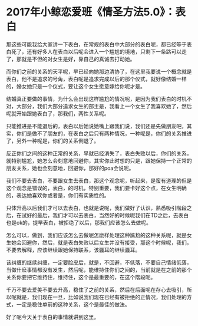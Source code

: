 # 2017年小鲸恋爱班《情圣方法5.0》：表白

那这些可能我给大家讲一下表白，在常规的表白中大部分的表白呢，都已经等于表白死了，还有好多人在表白以后呢会进入一个尴尬的境地，只剩下一条路可以走了，那就是不但的对女生是好，靠自己的真诚去打动她。

而你们之前的关系的天平呢，早已经向她那边清协了，在这里我要说一个概念就是表白，他不是追求的号角，表白呢是追求完成以后的那个仪式，就好像结婚一样的，婚女她只是一个仪式，要让这个女生愿意嫁给你呢才是。

结婚真正要做的事情，为什么会出现这样尴尬的情况呢，是因为我们表白的时机不对，大部分，我们大部分追求女生的部主是，我看上一个女生了我喜欢她了，然后呢就开始跟她表白了，那我们，两性关系呢。

只能推进是不能退后的，表白以后她说她嘴上跟我们说，我们还是先做朋友吧，其实，你们是做不了朋友的，在表白之后只有两种情况，一种呢是，你们的关系推进了，另外一种呢是，你们的关系倒退了。

反正你们之间的这种正常的关系，早就已经消失了，表白失败以后，你们的关系，就特别尴尬，她怎么会刻意地回避你，其实你此时想的只是，跟她保持一个正常的朋友关系，她也会刻意地，回避你，那好的poa会说呢。

我们不要去表白，不要跟女生去表白，那这个观念呢，听起来，是蛮有道理的但是这个观念是错误的，表白，的时机，特别重要，我们要卡好这个点，在女生明确的，表达她喜欢你或者是，你们有实质性的。

只体升高以后我们才可以去表白，也就是说呢，我们做好了认识，熟悉吸引階段之后，在试好的最后，我们才可以去表白，当然好的时候呢我们在TD之后，去表白也是ok的，提早表白，被拒绝了以后，那我们应该怎么去做呢。

怎么可以，做到，我们应该怎么去做呢怎麽样处理这种尴尬的这种关系呢，就是女生她会回避你，然后，就是表白失败以后女生并没有接受，那这个时候呢，我们，不要去解释，应该继续跟她保持联系，该骚耳的继续骚耳。

该纠缠的继续纠缠，一定要脸皮后，就是，不回避，不低落，不要自己情绪低落，当做什麽事情都没有发生，然后呢，能维持住你们之间的，当前就是在之前的那个关系你要把它维持住，维持住，这个是最重要的，在这个階段呢。

千万不要去爱美不要去升高，稳住了之前的关系，然后在后面呢在存心去吸引，所以呢就是，我们现在一旦，比如说我们现在已经有被拒绝的正情况，我们处理的方式，一定是稳住单前的这种关系，这个是最佳的做法。

好了呢今天关于表白的事情就讲到这里。